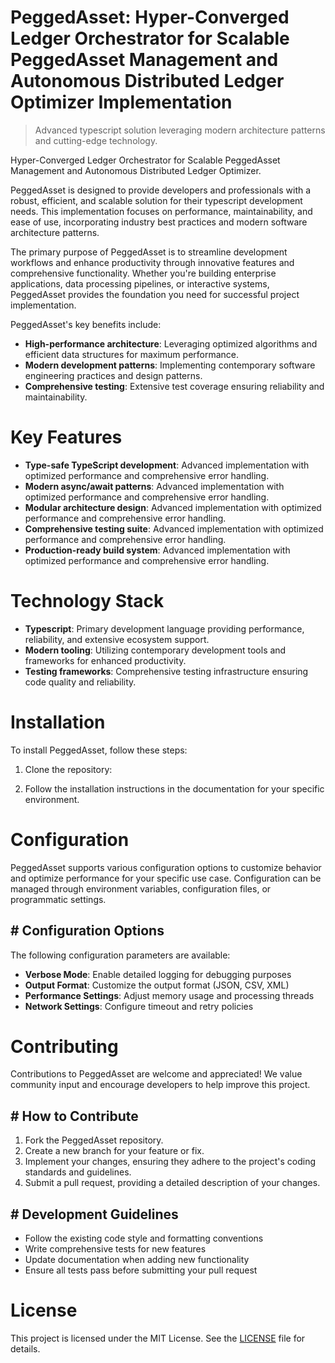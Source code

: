 <!-- fallback_PeggedAsset_20251029014805_29774 -->

# PeggedAsset: Hyper-Converged Ledger Orchestrator for Scalable PeggedAsset Management and Autonomous Distributed Ledger Optimizer Implementation
> Advanced typescript solution leveraging modern architecture patterns and cutting-edge technology.

Hyper-Converged Ledger Orchestrator for Scalable PeggedAsset Management and Autonomous Distributed Ledger Optimizer.

PeggedAsset is designed to provide developers and professionals with a robust, efficient, and scalable solution for their typescript development needs. This implementation focuses on performance, maintainability, and ease of use, incorporating industry best practices and modern software architecture patterns.

The primary purpose of PeggedAsset is to streamline development workflows and enhance productivity through innovative features and comprehensive functionality. Whether you're building enterprise applications, data processing pipelines, or interactive systems, PeggedAsset provides the foundation you need for successful project implementation.

PeggedAsset's key benefits include:

* **High-performance architecture**: Leveraging optimized algorithms and efficient data structures for maximum performance.
* **Modern development patterns**: Implementing contemporary software engineering practices and design patterns.
* **Comprehensive testing**: Extensive test coverage ensuring reliability and maintainability.

# Key Features

* **Type-safe TypeScript development**: Advanced implementation with optimized performance and comprehensive error handling.
* **Modern async/await patterns**: Advanced implementation with optimized performance and comprehensive error handling.
* **Modular architecture design**: Advanced implementation with optimized performance and comprehensive error handling.
* **Comprehensive testing suite**: Advanced implementation with optimized performance and comprehensive error handling.
* **Production-ready build system**: Advanced implementation with optimized performance and comprehensive error handling.

# Technology Stack

* **Typescript**: Primary development language providing performance, reliability, and extensive ecosystem support.
* **Modern tooling**: Utilizing contemporary development tools and frameworks for enhanced productivity.
* **Testing frameworks**: Comprehensive testing infrastructure ensuring code quality and reliability.

# Installation

To install PeggedAsset, follow these steps:

1. Clone the repository:


2. Follow the installation instructions in the documentation for your specific environment.

# Configuration

PeggedAsset supports various configuration options to customize behavior and optimize performance for your specific use case. Configuration can be managed through environment variables, configuration files, or programmatic settings.

## # Configuration Options

The following configuration parameters are available:

* **Verbose Mode**: Enable detailed logging for debugging purposes
* **Output Format**: Customize the output format (JSON, CSV, XML)
* **Performance Settings**: Adjust memory usage and processing threads
* **Network Settings**: Configure timeout and retry policies

# Contributing

Contributions to PeggedAsset are welcome and appreciated! We value community input and encourage developers to help improve this project.

## # How to Contribute

1. Fork the PeggedAsset repository.
2. Create a new branch for your feature or fix.
3. Implement your changes, ensuring they adhere to the project's coding standards and guidelines.
4. Submit a pull request, providing a detailed description of your changes.

## # Development Guidelines

* Follow the existing code style and formatting conventions
* Write comprehensive tests for new features
* Update documentation when adding new functionality
* Ensure all tests pass before submitting your pull request

# License

This project is licensed under the MIT License. See the [LICENSE](https://github.com/emrullahgit1/PeggedAsset/blob/main/LICENSE) file for details.
